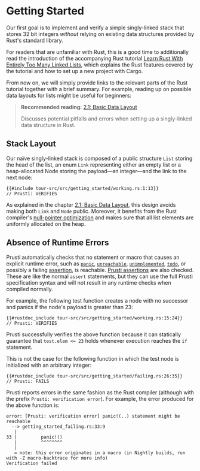 # Getting Started

Our first goal is to implement and verify a simple singly-linked stack that stores
32 bit integers *without* relying on existing data structures 
provided by Rust's standard library.

For readers that are unfamiliar with Rust, this is a good time to additionally
read the introduction of the accompanying Rust tutorial 
[Learn Rust With Entirely Too Many Linked Lists](https://rust-unofficial.github.io/too-many-lists/index.html),
which explains the Rust features covered by the tutorial and how to set up a 
new project with Cargo.
 
From now on, we will simply provide links to the relevant parts of the
Rust tutorial together with a brief summary. 
For example, reading up on possible data layouts for lists might be useful for beginners:

> **Recommended reading:** 
> [2.1: Basic Data Layout](https://rust-unofficial.github.io/too-many-lists/first-layout.html)
>
> Discusses potential pitfalls and errors when setting up a singly-linked data structure in Rust.

## Stack Layout

Our naïve singly-linked stack is composed of a public structure `List` storing 
the head of the list, an enum `Link` representing either an empty list or a heap-allocated
Node storing the payload—an integer—and the link to the next node:

```rust,noplaypen
{{#include tour-src/src/getting_started/working.rs:1:13}}
// Prusti: VERIFIES
```

As explained in the chapter [2.1: Basic Data Layout](https://rust-unofficial.github.io/too-many-lists/first-layout.html), this design avoids making both `Link` and `Node` public.
Moreover, it benefits from the Rust compiler's [null-pointer optimization](https://rust-lang.github.io/unsafe-code-guidelines/layout/enums.html#discriminant-elision-on-option-like-enums)
and makes sure that all list elements are uniformly allocated on the heap.

## Absence of Runtime Errors

Prusti automatically checks that no statement or macro that causes
an explicit runtime error, such as
[`panic`](https://doc.rust-lang.org/std/macro.panic.html),
[`unreachable`](https://doc.rust-lang.org/std/macro.unreachable.html),
[`unimplemented`](https://doc.rust-lang.org/std/macro.unimplemented.html),
[`todo`](https://doc.rust-lang.org/std/macro.todo.html), or
possibly a failing [assertion](https://doc.rust-lang.org/std/macro.assert.html),
is reachable. [Prusti assertions](../syntax.md#prusti-assertions) are also checked. These are like the normal `assert` statements, but they can use the full Prusti specification syntax and will not result in any runtime checks when compiled normally.

For example, the following test function creates a node with no successor and panics
if the node's payload is greater than 23:

```rust,noplaypen
{{#rustdoc_include tour-src/src/getting_started/working.rs:15:24}}
// Prusti: VERIFIES
```
Prusti successfully verifies the above function 
because it can statically guarantee that `test.elem <= 23` holds 
whenever execution reaches the `if` statement.

This is not the case for the following function in which the test node is initialized
with an arbitrary integer:
```rust,noplaypen
{{#rustdoc_include tour-src/src/getting_started/failing.rs:26:35}}
// Prusti: FAILS
```

Prusti reports errors in the same fashion as the Rust compiler (although with the prefix
`Prusti: verification error`). For example, the error produced for the above function
is:

```plain
error: [Prusti: verification error] panic!(..) statement might be reachable
  --> getting_started_failing.rs:33:9
   |
33 |         panic!()
   |         ^^^^^^^^
   |
   = note: this error originates in a macro (in Nightly builds, run with -Z macro-backtrace for more info)
Verification failed
```
